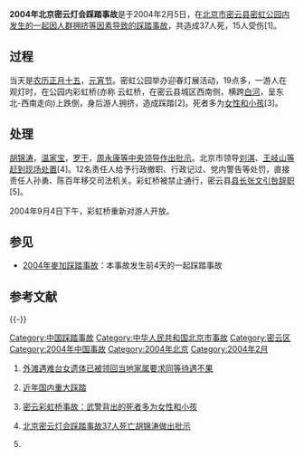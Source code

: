 **2004年北京密云灯会踩踏事故**是于2004年2月5日，在[北京市](../Page/北京市.md "wikilink")[密云县](https://zh.wikipedia.org/wiki/密云县 "wikilink")[密虹公园内发生的一起因人群拥挤等因素导致的](https://zh.wikipedia.org/wiki/密虹公园 "wikilink")[踩踏事故](../Page/踩踏事故.md "wikilink")，共造成37人死，15人受伤\[1\]。

## 过程

当天是[农历正月十五](https://zh.wikipedia.org/wiki/农历 "wikilink")，[元宵节](../Page/元宵节.md "wikilink")。密虹公园举办迎春灯展活动，19点多，一游人在观灯时，在公园内彩虹桥(亦称
云虹桥，在密云县城区西南侧，横跨[白河](https://zh.wikipedia.org/wiki/白河_\(潮白河\) "wikilink")，呈东北-西南走向)上跌倒，身后游人拥挤，造成踩踏\[2\]。死者多为[女性和小孩](../Page/女性.md "wikilink")\[3\]。

## 处理

[胡锦涛](../Page/胡锦涛.md "wikilink")，[温家宝](../Page/温家宝.md "wikilink")，[罗干](../Page/罗干.md "wikilink")，[周永康等中央领导作出批示](../Page/周永康.md "wikilink")。北京市领导[刘淇](../Page/刘淇.md "wikilink")、[王岐山等赶到现场处置](../Page/王岐山.md "wikilink")\[4\]。12名责任人给予行政撤职、行政记过、党内警告等处罚，直接责任人孙勇、陈百年移交司法机关。彩虹桥被禁止通行，密云县[县长](https://zh.wikipedia.org/wiki/县长 "wikilink")[张文引咎辞职](../Page/张文_\(北京官员\).md "wikilink")\[5\]。

2004年9月4日下午，彩虹桥重新对游人开放。

## 参见

  - [2004年麥加踩踏事故](https://zh.wikipedia.org/wiki/2004年麥加踩踏事故 "wikilink")：本事故发生前4天的一起踩踏事故

## 参考文献

{{-}}

[Category:中国踩踏事故](https://zh.wikipedia.org/wiki/Category:中国踩踏事故 "wikilink")
[Category:中华人民共和国北京市事故](https://zh.wikipedia.org/wiki/Category:中华人民共和国北京市事故 "wikilink")
[Category:密云区](https://zh.wikipedia.org/wiki/Category:密云区 "wikilink")
[Category:2004年中国事故](https://zh.wikipedia.org/wiki/Category:2004年中国事故 "wikilink")
[Category:2004年北京](https://zh.wikipedia.org/wiki/Category:2004年北京 "wikilink")
[Category:2004年2月](https://zh.wikipedia.org/wiki/Category:2004年2月 "wikilink")

1.  [外滩遇难台女遗体已被领回当地家属要求同等待遇不果](http://www.chinese.rfi.fr/%E4%B8%AD%E5%9B%BD/20150105-%E5%A4%96%E6%BB%A9%E9%81%87%E9%9A%BE%E5%8F%B0%E5%A5%B3%E9%81%97%E4%BD%93%E5%B7%B2%E8%A2%AB%E9%A2%86%E5%9B%9E%E5%BD%93%E5%9C%B0%E5%AE%B6%E5%B1%9E%E8%A6%81%E6%B1%82%E5%90%8C%E7%AD%89%E5%BE%85%E9%81%87%E4%B8%8D%E6%9E%9C)
2.  [近年国内重大踩踏](http://news.sina.com.cn/c/2015-01-01/103831351447.shtml)
3.  [密云彩虹桥事故：武警背出的死者多为女性和小孩](http://news.qq.com/a/20040206/000265.htm)
4.  [北京密云灯会踩踏事故37人死亡胡锦涛做出批示](http://www.people.com.cn/GB/shizheng/1026/2322664.html)

5.